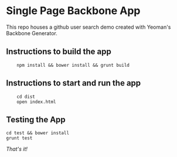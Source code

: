 # Single Page Backbone App

This repo houses a github user search demo created with Yeoman's Backbone Generator. 

## Instructions to build the app

        npm install && bower install && grunt build

## Instructions to start and run the app

        cd dist
        open index.html

## Testing the App

    cd test && bower install
    grunt test

_That's it!_

